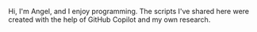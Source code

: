 Hi, I'm Angel, and I enjoy programming.
The scripts I've shared here were created with the help of GitHub Copilot and my own research.
